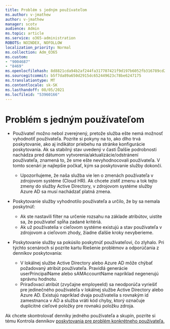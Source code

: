 ```yaml
---
title: Problém s jedným používateľom
ms.author: v-jmathew
author: v-jmathew
manager: scotv
audience: Admin
ms.topic: article
ms.service: o365-administration
ROBOTS: NOINDEX, NOFOLLOW
localization_priority: Normal
ms.collection: Adm_O365
ms.custom:
- "9004687"
- "8469"
ms.openlocfilehash: 8d8821cda94b2af244fa317707421f9d197b6052fb316789cd286ea8b4adf19e
ms.sourcegitcommit: b5f7da89a650d2915dc652449623c78be6247175
ms.translationtype: MT
ms.contentlocale: sk-SK
ms.lasthandoff: 08/05/2021
ms.locfileid: "53960166"
---
```

# <a name="problem-with-single-user"></a>Problém s jedným používateľom

- Používateľ možno nebol zverejnený, pretože služba ešte nemá možnosť vyhodnotiť používateľa. Pozrite si pokyny na to, ako dlho trvá poskytovanie, ako aj indikátor priebehu na stránke konfigurácie poskytovania. Ak sa stabilný stav uvedený v časti Ďalšie podrobnosti nachádza pred dátumom vytvorenia/aktualizácie/odstránení používateľa, znamená to, že sme ešte nevyhodnocovali používateľa. V tomto scenári je najlepšie počkať, kým sa poskytovanie služby dokončí.

  - Upozorňujeme, že naša služba vie len o zmenách používateľa v zdrojovom systéme (Cloud HR). Ak chcete zistiť zmenu a tok tejto zmeny do služby Active Directory, v zdrojovom systéme služby Azure AD sa musí nachádzať platná zmena.
- Poskytovanie služby vyhodnotilo používateľa a určilo, že by sa nemala poskytnúť:
  - Ak ste nastavili filter na určenie rozsahu na základe atribútov, uistite sa, že používateľ spĺňa zadané kritériá.
  - Ak už používatelia v cieľovom systéme existujú a stav používateľa v zdrojovom a cieľovom zhody, žiadne ďalšie kroky nevyberieme.
- Poskytovanie služby sa pokúsilo poskytnúť používateľovi, čo zlyhalo. Pri týchto scenároch si pozrite kartu Riešenie problémov a odporúčania z denníkov poskytovania:
  - V lokálnej službe Active Directory alebo Azure AD môže chýbať požadovaný atribút používateľa. Pravidlá generácie userPrincipalName alebo sAMAccountName napríklad negenerujú správnu hodnotu.
  - Priraďovací atribút (zvyčajne employeeId) sa neodporúča vyriešiť pre jedinečného používateľa v lokálnej službe Active Directory alebo Azure AD. Existujú napríklad dvaja používatelia s rovnakým id zamestnanca v AD a služba vráti kód chyby, ktorý označuje duplicitné cieľové položky pre rovnakú položku zdroja.

Ak chcete skontrolovať denníky jedného používateľa a skupín, pozrite si tému Kontrola denníkov [poskytovania pre problém konkrétneho používateľa.](https://docs.microsoft.com/azure/active-directory/reports-monitoring/concept-provisioning-logs)
